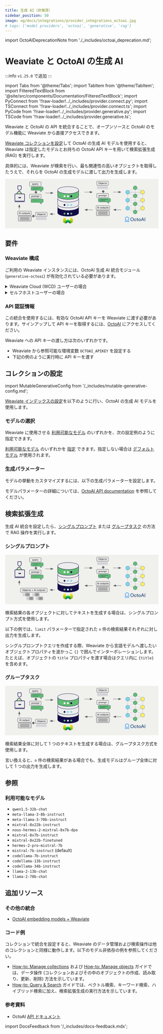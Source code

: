 ```yaml
---
title: 生成 AI（非推奨）
sidebar_position: 50
image: og/docs/integrations/provider_integrations_octoai.jpg
# tags: ['model providers', 'octoai', 'generative', 'rag']
---
```


import OctoAIDeprecationNote from './_includes/octoai_deprecation.md';

<OctoAIDeprecationNote/>

# Weaviate と OctoAI の生成 AI


:::info `v1.25.0` で追加
:::

import Tabs from '@theme/Tabs';
import TabItem from '@theme/TabItem';
import FilteredTextBlock from '@site/src/components/Documentation/FilteredTextBlock';
import PyConnect from '!!raw-loader!../_includes/provider.connect.py';
import TSConnect from '!!raw-loader!../_includes/provider.connect.ts';
import PyCode from '!!raw-loader!../_includes/provider.generative.py';
import TSCode from '!!raw-loader!../_includes/provider.generative.ts';

Weaviate と OctoAI の API を統合することで、オープンソースと OctoAI のモデル機能に Weaviate から直接アクセスできます。

[Weaviate コレクションを設定](#configure-collection)して OctoAI の生成 AI モデルを使用すると、Weaviate は指定したモデルとお持ちの OctoAI API キーを用いて検索拡張生成 (RAG) を実行します。

具体的には、Weaviate が検索を行い、最も関連性の高いオブジェクトを取得したうえで、それらを OctoAI の生成モデルに渡して出力を生成します。

![RAG integration illustration](../_includes/integration_octoai_rag.png)

## 要件

### Weaviate 構成

ご利用の Weaviate インスタンスには、OctoAI 生成 AI 統合モジュール (`generative-octoai`) が有効化されている必要があります。

<details>
  <summary>Weaviate Cloud (WCD) ユーザーの場合</summary>

この統合は Weaviate Cloud (WCD) のサーバーレスインスタンスではデフォルトで有効です。

</details>

<details>
  <summary>セルフホストユーザーの場合</summary>

- モジュールが有効かどうかは [クラスターメタデータ](/deploy/configuration/meta.md) を確認してください。  
- Weaviate でモジュールを有効にする方法は、[モジュール設定ガイド](../../configuration/modules.md) をご覧ください。

</details>

### API 認証情報

この統合を使用するには、有効な OctoAI API キーを Weaviate に渡す必要があります。サインアップして API キーを取得するには、[OctoAI](https://octo.ai/docs/getting-started/how-to-create-an-octoai-access-token) にアクセスしてください。

Weaviate への API キーの渡し方は次のいずれかです。

- Weaviate から参照可能な環境変数 `OCTOAI_APIKEY` を設定する  
- 下記の例のように実行時に API キーを渡す

<Tabs groupId="languages">

 <TabItem value="py" label="Python API v4">
    <FilteredTextBlock
      text={PyConnect}
      startMarker="# START OctoAIInstantiation"
      endMarker="# END OctoAIInstantiation"
      language="py"
    />
  </TabItem>

 <TabItem value="js" label="JS/TS API v3">
    <FilteredTextBlock
      text={TSConnect}
      startMarker="// START OctoAIInstantiation"
      endMarker="// END OctoAIInstantiation"
      language="ts"
    />
  </TabItem>

</Tabs>

## コレクションの設定

import MutableGenerativeConfig from '/_includes/mutable-generative-config.md';

<MutableGenerativeConfig />

[Weaviate インデックスの設定](../../manage-collections/generative-reranker-models.mdx#specify-a-generative-model-integration)を以下のように行い、OctoAI の生成 AI モデルを使用します。

<Tabs groupId="languages">
  <TabItem value="py" label="Python API v4">
    <FilteredTextBlock
      text={PyCode}
      startMarker="# START BasicGenerativeOctoAI"
      endMarker="# END BasicGenerativeOctoAI"
      language="py"
    />
  </TabItem>

  <TabItem value="js" label="JS/TS API v3">
    <FilteredTextBlock
      text={TSCode}
      startMarker="// START BasicGenerativeOctoAI"
      endMarker="// END BasicGenerativeOctoAI"
      language="ts"
    />
  </TabItem>

</Tabs>

### モデルの選択

Weaviate に使用させる [利用可能なモデル](#available-models) のいずれかを、次の設定例のように指定できます。

<Tabs groupId="languages">
  <TabItem value="py" label="Python API v4">
    <FilteredTextBlock
      text={PyCode}
      startMarker="# START GenerativeOctoAICustomModel"
      endMarker="# END GenerativeOctoAICustomModel"
      language="py"
    />
  </TabItem>

  <TabItem value="js" label="JS/TS API v3">
    <FilteredTextBlock
      text={TSCode}
      startMarker="// START GenerativeOctoAICustomModel"
      endMarker="// END GenerativeOctoAICustomModel"
      language="ts"
    />
  </TabItem>

</Tabs>

[利用可能なモデル](#available-models) のいずれかを [指定](#generative-parameters) できます。指定しない場合は [デフォルトモデル](#available-models) が使用されます。



### 生成パラメーター

モデルの挙動をカスタマイズするには、以下の生成パラメーターを設定します。

<Tabs groupId="languages">
  <TabItem value="py" label="Python API v4">
    <FilteredTextBlock
      text={PyCode}
      startMarker="# START FullGenerativeOctoAI"
      endMarker="# END FullGenerativeOctoAI"
      language="py"
    />
  </TabItem>

  <TabItem value="js" label="JS/TS API v3">
    <FilteredTextBlock
      text={TSCode}
      startMarker="// START FullGenerativeOctoAI"
      endMarker="// END FullGenerativeOctoAI"
      language="ts"
    />
  </TabItem>

</Tabs>

モデルパラメーターの詳細については、[OctoAI API documentation](https://octo.ai/docs/text-gen-solution/rest-api) を参照してください。

## 検索拡張生成

生成 AI 統合を設定したら、[シングルプロンプト](#single-prompt) または [グループタスク](#grouped-task) の方法で RAG 操作を実行します。

### シングルプロンプト

![Single prompt RAG integration generates individual outputs per search result](../_includes/integration_octoai_rag_single.png)

検索結果の各オブジェクトに対してテキストを生成する場合は、シングルプロンプト方式を使用します。

以下の例では、`limit` パラメーターで指定された `n` 件の検索結果それぞれに対し出力を生成します。

シングルプロンプトクエリを作成する際、Weaviate から言語モデルへ渡したいオブジェクトプロパティを波かっこ `{}` で囲んでインターポレーションします。たとえば、オブジェクトの `title` プロパティを渡す場合はクエリ内に `{title}` を含めます。

<Tabs groupId="languages">

 <TabItem value="py" label="Python API v4">
    <FilteredTextBlock
      text={PyCode}
      startMarker="# START SinglePromptExample"
      endMarker="# END SinglePromptExample"
      language="py"
    />
  </TabItem>

 <TabItem value="js" label="JS/TS API v3">
    <FilteredTextBlock
      text={TSCode}
      startMarker="// START SinglePromptExample"
      endMarker="// END SinglePromptExample"
      language="ts"
    />
  </TabItem>

</Tabs>

### グループタスク

![Grouped task RAG integration generates one output for the set of search results](../_includes/integration_octoai_rag_grouped.png)

検索結果全体に対して 1 つのテキストを生成する場合は、グループタスク方式を使用します。

言い換えると、`n` 件の検索結果がある場合でも、生成モデルはグループ全体に対して 1 つの出力を生成します。

<Tabs groupId="languages">

 <TabItem value="py" label="Python API v4">
    <FilteredTextBlock
      text={PyCode}
      startMarker="# START GroupedTaskExample"
      endMarker="# END GroupedTaskExample"
      language="py"
    />
  </TabItem>

 <TabItem value="js" label="JS/TS API v3">
    <FilteredTextBlock
      text={TSCode}
      startMarker="// START GroupedTaskExample"
      endMarker="// END GroupedTaskExample"
      language="ts"
    />
  </TabItem>

</Tabs>

## 参照

### 利用可能なモデル

* `qwen1.5-32b-chat`
* `meta-llama-3-8b-instruct`
* `meta-llama-3-70b-instruct`
* `mixtral-8x22b-instruct`
* `nous-hermes-2-mixtral-8x7b-dpo`
* `mixtral-8x7b-instruct`
* `mixtral-8x22b-finetuned`
* `hermes-2-pro-mistral-7b`
* `mistral-7b-instruct` (default)
* `codellama-7b-instruct`
* `codellama-13b-instruct`
* `codellama-34b-instruct`
* `llama-2-13b-chat`
* `llama-2-70b-chat`

## 追加リソース

### その他の統合

- [OctoAI embedding models + Weaviate](./embeddings.md)

### コード例

コレクションで統合を設定すると、Weaviate のデータ管理および検索操作は他のコレクションと同様に動作します。以下のモデル非依存の例を参照してください。

- [How-to: Manage collections](../../manage-collections/index.mdx) および [How-to: Manage objects](../../manage-objects/index.mdx) ガイドでは、データ操作 (コレクションおよびその中のオブジェクトの作成、読み取り、更新、削除) 方法を示しています。
- [How-to: Query & Search](../../search/index.mdx) ガイドでは、ベクトル検索、キーワード検索、ハイブリッド検索に加え、検索拡張生成の実行方法を示しています。

### 参考資料

- OctoAI [API ドキュメント](https://octo.ai/docs/getting-started/inference-models)

import DocsFeedback from '/_includes/docs-feedback.mdx';

<DocsFeedback/>

